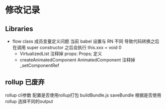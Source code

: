 # 修改记录

## Libraries

* flow class 成员变量定义问题 当前 babel 设置与 RN 不同 导致代码转换之后 在调用 super constructor 之后会执行 this.xxx = void 0
  * VirtualizedList 注释掉 props: Props; 定义
  * createAnimatedComponent AnimatedComponent 注释掉 _setComponentRef

## rollup 已废弃
rollup cli参数 配置是否使用rollup打包
buildBundle.js saveBundle 根据是否使用rollup 选择不同的output
